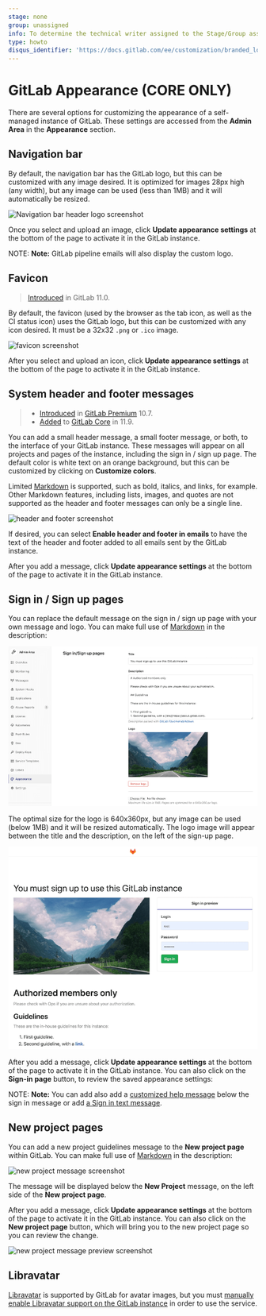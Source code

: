 ```yaml
---
stage: none
group: unassigned
info: To determine the technical writer assigned to the Stage/Group associated with this page, see https://about.gitlab.com/handbook/engineering/ux/technical-writing/#designated-technical-writers
type: howto
disqus_identifier: 'https://docs.gitlab.com/ee/customization/branded_login_page.html'
---
```


# GitLab Appearance **(CORE ONLY)**

There are several options for customizing the appearance of a self-managed instance
of GitLab. These settings are accessed from the **Admin Area** in the **Appearance**
section.

## Navigation bar

By default, the navigation bar has the GitLab logo, but this can be customized with
any image desired. It is optimized for images 28px high (any width), but any image can be
used (less than 1MB) and it will automatically be resized.

![Navigation bar header logo screenshot](img/appearance_header_logo_v12_3.png)

Once you select and upload an image, click **Update appearance settings** at the bottom
of the page to activate it in the GitLab instance.

NOTE: **Note:**
GitLab pipeline emails will also display the custom logo.

## Favicon

> [Introduced](https://gitlab.com/gitlab-org/gitlab-foss/-/merge_requests/14497) in GitLab 11.0.

By default, the favicon (used by the browser as the tab icon, as well as the CI status icon)
uses the GitLab logo, but this can be customized with any icon desired. It must be a
32x32 `.png` or `.ico` image.

![favicon screenshot](img/appearance_favicon_v12_3.png)

After you select and upload an icon, click **Update appearance settings** at the bottom
of the page to activate it in the GitLab instance.

## System header and footer messages

> - [Introduced](https://gitlab.com/gitlab-org/gitlab/-/issues/5023) in [GitLab Premium](https://about.gitlab.com/pricing/) 10.7.
> - [Added](https://gitlab.com/gitlab-org/gitlab-foss/-/issues/55057) to [GitLab Core](https://about.gitlab.com/pricing/) in 11.9.

You can add a small header message, a small footer message, or both, to the interface
of your GitLab instance. These messages will appear on all projects and pages of the
instance, including the sign in / sign up page. The default color is white text on
an orange background, but this can be customized by clicking on **Customize colors**.

Limited [Markdown](../markdown.md) is supported, such as bold, italics, and links, for
example. Other Markdown features, including lists, images, and quotes are not supported
as the header and footer messages can only be a single line.

![header and footer screenshot](img/appearance_header_footer_v12_3.png)

If desired, you can select **Enable header and footer in emails** to have the text of
the header and footer added to all emails sent by the GitLab instance.

After you add a message, click **Update appearance settings** at the bottom of the page
to activate it in the GitLab instance.

## Sign in / Sign up pages

You can replace the default message on the sign in / sign up page with your own message
and logo. You can make full use of [Markdown](../markdown.md) in the description:

![sign in message screenshot](img/appearance_sign_in_v12_3.png)

The optimal size for the logo is 640x360px, but any image can be used (below 1MB)
and it will be resized automatically. The logo image will appear between the title and
the description, on the left of the sign-up page.

![sign in message preview screenshot](img/appearance_sign_in_preview_v12_3.png)

After you add a message, click **Update appearance settings** at the bottom of the page
to activate it in the GitLab instance. You can also click on the **Sign-in page** button,
to review the saved appearance settings:

NOTE: **Note:**
You can add also add a [customized help message](settings/help_page.md) below the sign in message or add [a Sign in text message](settings/sign_in_restrictions.md#sign-in-information).

## New project pages

You can add a new project guidelines message to the **New project page** within GitLab.
You can make full use of [Markdown](../markdown.md) in the description:

![new project message screenshot](img/appearance_new_project_v12_3.png)

The message will be displayed below the **New Project** message, on the left side
of the **New project page**.

After you add a message, click **Update appearance settings** at the bottom of the page
to activate it in the GitLab instance. You can also click on the **New project page**
button, which will bring you to the new project page so you can review the change.

![new project message preview screenshot](img/appearance_new_project_preview_v12_3.png)

## Libravatar

[Libravatar](https://www.libravatar.org) is supported by GitLab for avatar images, but you must
[manually enable Libravatar support on the GitLab instance](../../administration/libravatar.md)
in order to use the service.

<!-- ## Troubleshooting

Include any troubleshooting steps that you can foresee. If you know beforehand what issues
one might have when setting this up, or when something is changed, or on upgrading, it's
important to describe those, too. Think of things that may go wrong and include them here.
This is important to minimize requests for support, and to avoid doc comments with
questions that you know someone might ask.

Each scenario can be a third-level heading, e.g. `### Getting error message X`.
If you have none to add when creating a doc, leave this section in place
but commented out to help encourage others to add to it in the future. -->
